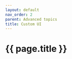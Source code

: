 ```yaml
---
layout: default
nav_order: 2
parent: Advanced topics
title: Custom UI
---
```


# {{ page.title }}

<!---
Ziele:
- aufzeigen, wie eigene UI-Elemente integriert werden können

Inhalt:
- anhand Beispiel-Plug-in das Vorgehen beschreiben
--->

<!-- Bereits in 6 configuration? -->